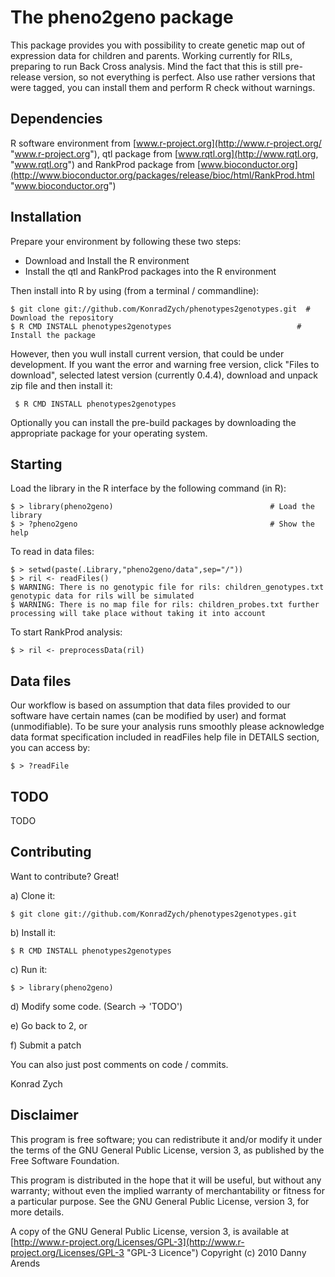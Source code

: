 The pheno2geno package
=================
This package provides you with possibility to create genetic map out of expression data for children and parents. Working currently for RILs, preparing to run Back Cross analysis.
Mind the fact that this is still pre-release version, so not everything is perfect. Also use rather versions that were tagged, you can install them and perform R check without warnings.

Dependencies
------------
R software environment from [www.r-project.org](http://www.r-project.org/ "www.r-project.org"), qtl package from [www.rqtl.org](http://www.rqtl.org, "www.rqtl.org") and RankProd 
package from [www.bioconductor.org](http://www.bioconductor.org/packages/release/bioc/html/RankProd.html "www.bioconductor.org")

Installation
------------
Prepare your environment by following these two steps:

- Download and Install the R environment
- Install the qtl and RankProd packages into the R environment

Then install into R by using (from a terminal / commandline):

    $ git clone git://github.com/KonradZych/phenotypes2genotypes.git  # Download the repository
    $ R CMD INSTALL phenotypes2genotypes                            # Install the package

However, then you wull install current version, that could be under development. If you want the error and warning free version, click "Files to download", selected latest
version (currently 0.4.4), download and unpack zip file and then install it:

	 $ R CMD INSTALL phenotypes2genotypes
	
Optionally you can install the pre-build packages by downloading the appropriate 
package for your operating system. 

Starting
--------
Load the library in the R interface by the following command (in R):
    
    $ > library(pheno2geno)                                   # Load the library
    $ > ?pheno2geno                                           # Show the help

To read in data files:
    
    $ > setwd(paste(.Library,"pheno2geno/data",sep="/"))
    $ > ril <- readFiles()             
    $ WARNING: There is no genotypic file for rils: children_genotypes.txt genotypic data for rils will be simulated
    $ WARNING: There is no map file for rils: children_probes.txt further processing will take place without taking it into account


To start RankProd analysis:

    $ > ril <- preprocessData(ril)
	

Data files
--------
Our workflow is based on assumption that data files provided to our software have certain names (can be modified by user) and format (unmodifiable). 
To be sure your analysis runs smoothly please acknowledge data format specification included in readFiles help file in DETAILS section, you can access by:
    
	$ > ?readFile


TODO
--------------------
TODO


Contributing
------------

Want to contribute? Great!

a) Clone it:

    $ git clone git://github.com/KonradZych/phenotypes2genotypes.git 
	
b) Install it:

    $ R CMD INSTALL phenotypes2genotypes
	
c) Run it:

    $ > library(pheno2geno)
	
d) Modify some code. (Search -> 'TODO')

e) Go back to 2, or

f) Submit a patch

You can also just post comments on code / commits.

Konrad Zych

Disclaimer
----------
This program is free software; you can redistribute it and/or
modify it under the terms of the GNU General Public License,
version 3, as published by the Free Software Foundation.

This program is distributed in the hope that it will be useful,
but without any warranty; without even the implied warranty of
merchantability or fitness for a particular purpose.  See the GNU
General Public License, version 3, for more details.

A copy of the GNU General Public License, version 3, is available
at [http://www.r-project.org/Licenses/GPL-3](http://www.r-project.org/Licenses/GPL-3 "GPL-3 Licence")
Copyright (c) 2010 Danny Arends
